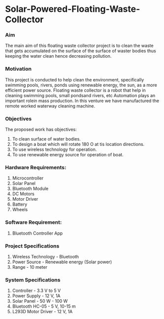 # Solar-Powered-Floating-Waste-Collector

### Aim 
The main aim of this floating waste collector project is to clean the waste that gets accumulated on the surface of the surface of waster bodies thus keeping the water clean hence decreasing pollution.

### Motivation 
This project is conducted to help clean the environment, specifically swimming pools, rivers, ponds using renewable energy, the sun, as a more efficient power source. Floating waste collector is a robot that help in cleaning swimming pools, small pondsand rivers, etc Automation plays an important rolein mass production. In this venture we have manufactured the remote worked waterway cleaning machine.

### Objectives
The proposed work has objectives:
  1. To clean surface of water bodies.
  2. To design a boat which will rotate 180 O at tis location directions.
  3. To use wireless technology for operation.
  4. To use renewable energy source for operation of boat.

### Hardware Requirements:

1. Microcontroller
2. Solar Panel
3. Bluetooth Module
4. DC Motors
5. Motor Driver
6. Battery
7. Wheels

### Software Requirement:
1. Bluetooth Controller App

### Project Specifications

1. Wireless Technology    -   Bluetooth
2. Power Source           -   Renewable energy (Solar power)
3. Range                  -   10 meter 

### System Specifications 

1. Controller          -   3.3 V to 5 V
2. Power Supply        -   12 V, 1A
3. Solar Panel         -   50 W - 100 W
4. Bluetooth HC-05     -   5 V, 10-15 m
5. L293D Motor Driver  -   12 V, 1A
